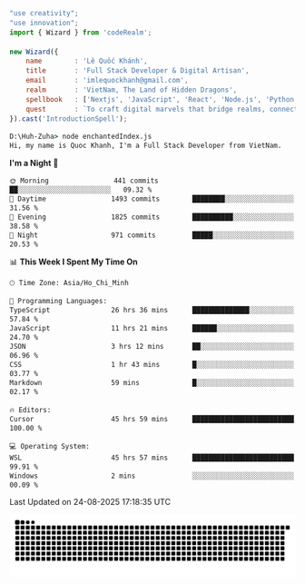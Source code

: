 <!--x axis divider-->

```js 
"use creativity";
"use innovation";
import { Wizard } from 'codeRealm';

new Wizard({
    name        : 'Lê Quốc Khánh',
    title       : 'Full Stack Developer & Digital Artisan',
    email       : 'imlequockhanh@gmail.com',
    realm       : 'VietNam, The Land of Hidden Dragons',
    spellbook   : ['Nextjs', 'JavaScript', 'React', 'Node.js', 'Python', 'Flutter', 'Cloud Services'],
    quest       : `To craft digital marvels that bridge realms, connect cultures, and bring imagination to life.`,
}).cast('IntroductionSpell');
```

```cmd
D:\Huh-Zuha> node enchantedIndex.js
Hi, my name is Quoc Khanh, I'm a Full Stack Developer from VietNam.
```
<!--START_SECTION:waka-->
**I'm a Night 🦉** 

```text
🌞 Morning                441 commits         ██░░░░░░░░░░░░░░░░░░░░░░░   09.32 % 
🌆 Daytime                1493 commits        ████████░░░░░░░░░░░░░░░░░   31.56 % 
🌃 Evening                1825 commits        ██████████░░░░░░░░░░░░░░░   38.58 % 
🌙 Night                  971 commits         █████░░░░░░░░░░░░░░░░░░░░   20.53 % 
```


📊 **This Week I Spent My Time On** 

```text
🕑︎ Time Zone: Asia/Ho_Chi_Minh

💬 Programming Languages: 
TypeScript               26 hrs 36 mins      ██████████████░░░░░░░░░░░   57.84 % 
JavaScript               11 hrs 21 mins      ██████░░░░░░░░░░░░░░░░░░░   24.70 % 
JSON                     3 hrs 12 mins       ██░░░░░░░░░░░░░░░░░░░░░░░   06.96 % 
CSS                      1 hr 43 mins        █░░░░░░░░░░░░░░░░░░░░░░░░   03.77 % 
Markdown                 59 mins             █░░░░░░░░░░░░░░░░░░░░░░░░   02.17 % 

🔥 Editors: 
Cursor                   45 hrs 59 mins      █████████████████████████   100.00 % 

💻 Operating System: 
WSL                      45 hrs 57 mins      █████████████████████████   99.91 % 
Windows                  2 mins              ░░░░░░░░░░░░░░░░░░░░░░░░░   00.09 % 
```


 Last Updated on 24-08-2025 17:18:35 UTC
<!--END_SECTION:waka-->
<picture>
  <source media="(prefers-color-scheme: dark)" srcset="https://raw.githubusercontent.com/leecois/leecois/output/github-contribution-grid-snake-dark.svg">
  <source media="(prefers-color-scheme: light)" srcset="https://raw.githubusercontent.com/leecois/leecois/output/github-contribution-grid-snake.svg">
  <img alt="github contribution grid snake animation" src="https://raw.githubusercontent.com/leecois/leecois/output/github-contribution-grid-snake.svg">
</picture>
